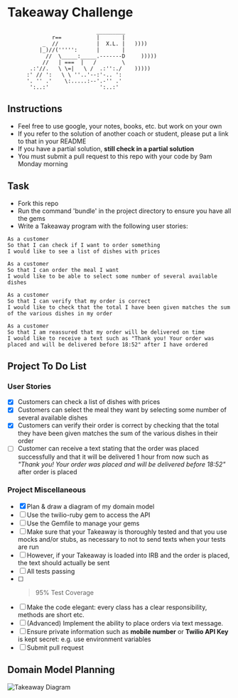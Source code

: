 # Takeaway Challenge

```
                            _________
              r==           |       |
           _  //            |  X.L. |   ))))
          |_)//(''''':      |       |
            //  \_____:_____.-------D     )))))
           //   | ===  |   /        \
       .:'//.   \ \=|   \ /  .:'':./    )))))
      :' // ':   \ \ ''..'--:'-.. ':
      '. '' .'    \:.....:--'.-'' .'
       ':..:'                ':..:'

```

## Instructions

- Feel free to use google, your notes, books, etc. but work on your own
- If you refer to the solution of another coach or student, please put a link to that in your README
- If you have a partial solution, **still check in a partial solution**
- You must submit a pull request to this repo with your code by 9am Monday morning

## Task

- Fork this repo
- Run the command 'bundle' in the project directory to ensure you have all the gems
- Write a Takeaway program with the following user stories:

```
As a customer
So that I can check if I want to order something
I would like to see a list of dishes with prices

As a customer
So that I can order the meal I want
I would like to be able to select some number of several available dishes

As a customer
So that I can verify that my order is correct
I would like to check that the total I have been given matches the sum of the various dishes in my order

As a customer
So that I am reassured that my order will be delivered on time
I would like to receive a text such as "Thank you! Your order was placed and will be delivered before 18:52" after I have ordered
```

## Project To Do List

### User Stories

- [x] Customers can check a list of dishes with prices
- [x] Customers can select the meal they want by selecting some number of several available dishes
- [x] Customers can verify their order is correct by checking that the total they have been given matches the sum of the various dishes in their order
- [ ] Customer can receive a text stating that the order was placed successfully and that it will be delivered 1 hour from now such as _"Thank you! Your order was placed and will be delivered before 18:52"_ after order is placed

### Project Miscellaneous

- [x] Plan & draw a diagram of my domain model
- [ ] Use the twilio-ruby gem to access the API
- [ ] Use the Gemfile to manage your gems
- [ ] Make sure that your Takeaway is thoroughly tested and that you use mocks and/or stubs, as necessary to not to send texts when your tests are run
- [ ] However, if your Takeaway is loaded into IRB and the order is placed, the text should actually be sent
- [ ] All tests passing
- [ ] > 95% Test Coverage
- [ ] Make the code elegant: every class has a clear responsibility, methods are short etc.
- [ ] (Advanced) Implement the ability to place orders via text message.
- [ ] Ensure private information such as **mobile number** or **Twilio API Key** is kept secret: e.g. use environment variables
- [ ] Submit pull request

## Domain Model Planning

![Takeaway Diagram](https://lucid.app/publicSegments/view/9031337c-71ab-401d-8859-b81a85d0cf8b/image.png)
